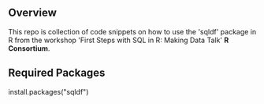 ## Overview
This repo is collection of code snippets on how to use the 'sqldf' package in R from the 
workshop 'First Steps with SQL in R: Making Data Talk' **R Consortium**.

## Required Packages
install.packages("sqldf")
